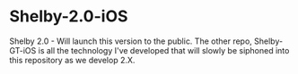 Shelby-2.0-iOS
==============

Shelby 2.0 - Will launch this version to the public. The other repo, Shelby-GT-iOS is all the technology I've developed that will slowly be siphoned into this repository as we develop 2.X.